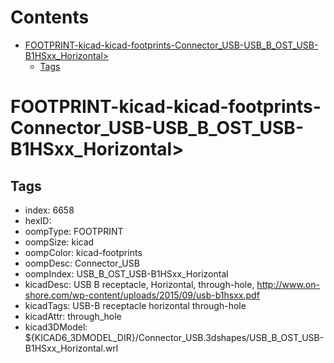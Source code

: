



Contents
========

* [FOOTPRINT-kicad-kicad-footprints-Connector_USB-USB_B_OST_USB-B1HSxx_Horizontal>](#footprint-kicad-kicad-footprints-connector_usb-usb_b_ost_usb-b1hsxx_horizontal)
	* [Tags](#tags)

# FOOTPRINT-kicad-kicad-footprints-Connector_USB-USB_B_OST_USB-B1HSxx_Horizontal>

## Tags

- index: 6658
- hexID: 
- oompType: FOOTPRINT
- oompSize: kicad
- oompColor: kicad-footprints
- oompDesc: Connector_USB
- oompIndex: USB_B_OST_USB-B1HSxx_Horizontal
- kicadDesc: USB B receptacle, Horizontal, through-hole, http://www.on-shore.com/wp-content/uploads/2015/09/usb-b1hsxx.pdf
- kicadTags: USB-B receptacle horizontal through-hole
- kicadAttr: through_hole
- kicad3DModel: ${KICAD6_3DMODEL_DIR}/Connector_USB.3dshapes/USB_B_OST_USB-B1HSxx_Horizontal.wrl
